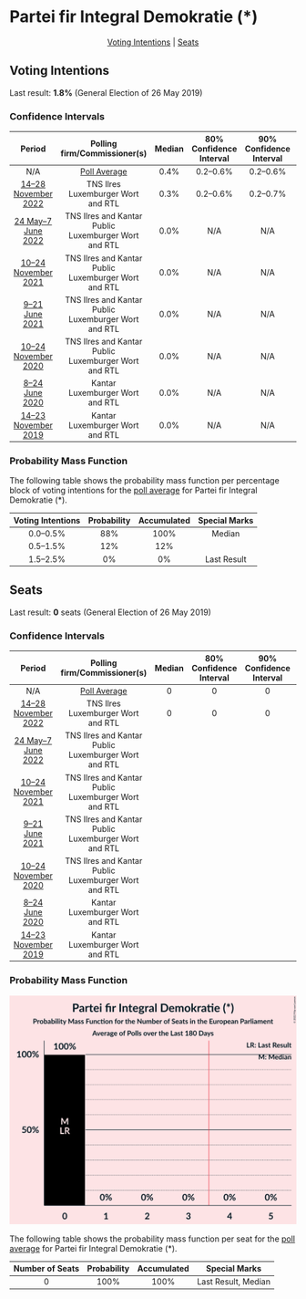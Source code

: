 # Partei fir Integral Demokratie (*)

<p align="center"><a href="#voting-intentions">Voting Intentions</a> | <a href="#seats">Seats</a></p>

## Voting Intentions

Last result: **1.8%** (General Election of 26 May 2019)

### Confidence Intervals

| Period     | Polling firm/Commissioner(s) | Median | 80% Confidence Interval | 90% Confidence Interval | 95% Confidence Interval | 99% Confidence Interval |
|:----------:|:----------------:|:-----------:|:-----------------------:|:-----------------------:|:-----------------------:|:-----------------------:|
| N/A | [Poll Average](average.html) | 0.4% | 0.2–0.6% | 0.2–0.6% | 0.2–0.7% | 0.1–0.8% |
| [14–28 November 2022](2022-11-28-TNSIlres.html) | TNS Ilres <br> Luxemburger Wort and RTL | 0.3% | 0.2–0.6% | 0.2–0.7% | 0.2–0.7% | 0.1–0.9% |
| [24 May–7 June 2022](2022-06-07-TNSIlresandKantarPublic.html) | TNS Ilres and Kantar Public <br> Luxemburger Wort and RTL | 0.0% | N/A | N/A | N/A | N/A |
| [10–24 November 2021](2021-11-24-TNSIlresandKantarPublic.html) | TNS Ilres and Kantar Public <br> Luxemburger Wort and RTL | 0.0% | N/A | N/A | N/A | N/A |
| [9–21 June 2021](2021-06-21-TNSIlresandKantarPublic.html) | TNS Ilres and Kantar Public <br> Luxemburger Wort and RTL | 0.0% | N/A | N/A | N/A | N/A |
| [10–24 November 2020](2020-11-24-TNSIlresandKantarPublic.html) | TNS Ilres and Kantar Public <br> Luxemburger Wort and RTL | 0.0% | N/A | N/A | N/A | N/A |
| [8–24 June 2020](2020-06-24-Kantar.html) | Kantar <br> Luxemburger Wort and RTL | 0.0% | N/A | N/A | N/A | N/A |
| [14–23 November 2019](2019-11-23-Kantar.html) | Kantar <br> Luxemburger Wort and RTL | 0.0% | N/A | N/A | N/A | N/A |

### Probability Mass Function

The following table shows the probability mass function per percentage block of voting intentions for the [poll average](average.html) for Partei fir Integral Demokratie (*).

| Voting Intentions | Probability | Accumulated | Special Marks |
|:-----------------:|:-----------:|:-----------:|:-------------:|
| 0.0–0.5% | 88% | 100% | Median |
| 0.5–1.5% | 12% | 12% |  |
| 1.5–2.5% | 0% | 0% | Last Result |


## Seats

Last result: **0** seats (General Election of 26 May 2019)

### Confidence Intervals

| Period     | Polling firm/Commissioner(s) | Median | 80% Confidence Interval | 90% Confidence Interval | 95% Confidence Interval | 99% Confidence Interval |
|:----------:|:----------------:|:------:|:-----------------------:|:-----------------------:|:-----------------------:|:-----------------------:|
| N/A | [Poll Average](average.html) | 0 | 0 | 0 | 0 | 0 |
| [14–28 November 2022](2022-11-28-TNSIlres.html) | TNS Ilres <br> Luxemburger Wort and RTL | 0 | 0 | 0 | 0 | 0 |
| [24 May–7 June 2022](2022-06-07-TNSIlresandKantarPublic.html) | TNS Ilres and Kantar Public <br> Luxemburger Wort and RTL |  |  |  |  |  |
| [10–24 November 2021](2021-11-24-TNSIlresandKantarPublic.html) | TNS Ilres and Kantar Public <br> Luxemburger Wort and RTL |  |  |  |  |  |
| [9–21 June 2021](2021-06-21-TNSIlresandKantarPublic.html) | TNS Ilres and Kantar Public <br> Luxemburger Wort and RTL |  |  |  |  |  |
| [10–24 November 2020](2020-11-24-TNSIlresandKantarPublic.html) | TNS Ilres and Kantar Public <br> Luxemburger Wort and RTL |  |  |  |  |  |
| [8–24 June 2020](2020-06-24-Kantar.html) | Kantar <br> Luxemburger Wort and RTL |  |  |  |  |  |
| [14–23 November 2019](2019-11-23-Kantar.html) | Kantar <br> Luxemburger Wort and RTL |  |  |  |  |  |

### Probability Mass Function

![Graph with seats probability mass function not yet produced](average-seats-pmf-parteifirintegraldemokratie.png "Seats Probability Mass Function")

The following table shows the probability mass function per seat for the [poll average](average.html) for Partei fir Integral Demokratie (*).

| Number of Seats | Probability | Accumulated | Special Marks |
|:---------------:|:-----------:|:-----------:|:-------------:|
| 0 | 100% | 100% | Last Result, Median |


